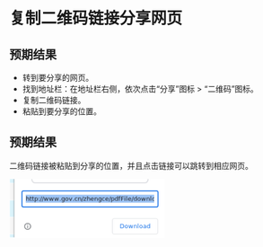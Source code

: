 # 复制二维码链接分享网页

## 预期结果

- 转到要分享的网页。
- 找到地址栏：在地址栏右侧，依次点击“分享”图标 > “二维码”图标。
- 复制二维码链接。
- 粘贴到要分享的位置。

## 预期结果

二维码链接被粘贴到分享的位置，并且点击链接可以跳转到相应网页。
 
![复制二维码链接分享网页-1](./img/复制二维码链接分享网页-1.png)
